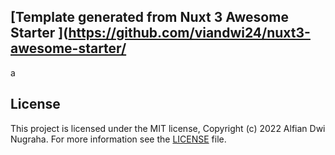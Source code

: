 






## [Template generated from Nuxt 3 Awesome Starter ](https://github.com/viandwi24/nuxt3-awesome-starter/
a 
## License
This project is licensed under the MIT license, Copyright (c) 2022 Alfian Dwi Nugraha. For more information see the [LICENSE](LICENSE.md) file.
